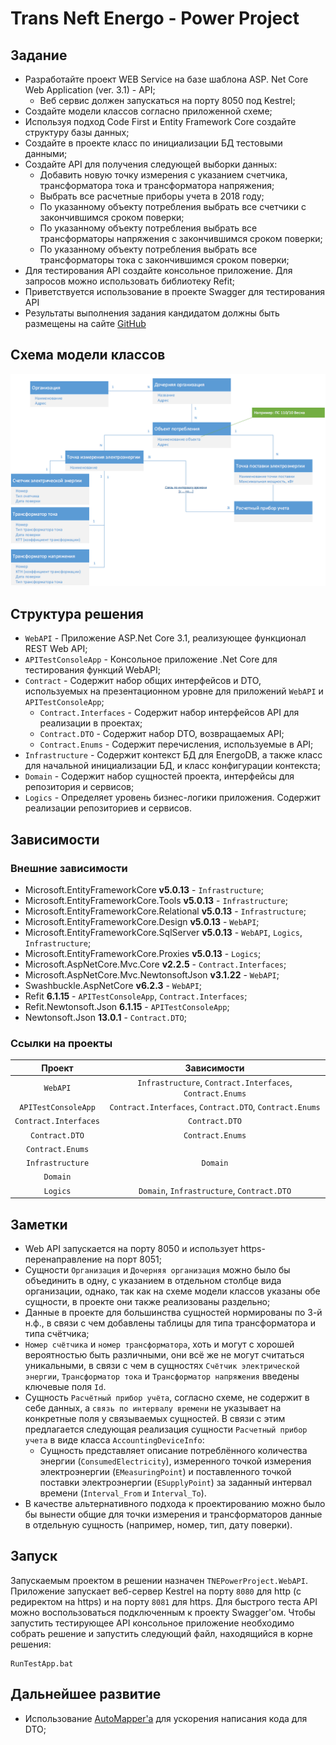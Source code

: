 Trans Neft Energo - Power Project
==============================

## Задание
+ Разработайте проект WEB Service на базе шаблона ASP. Net Core Web Application (ver. 3.1) - API;
    + Веб сервис должен запускаться на порту 8050 под Kestrel;
+ Создайте модели классов согласно приложенной схеме;
+ Используя подход Code First и Entity Framework Core создайте структуру базы данных;
+ Создайте в проекте класс по инициализации БД тестовыми данными;
+ Создайте API для получения следующей выборки данных:
    + Добавить новую точку измерения с указанием счетчика, трансформатора тока и трансформатора напряжения;
    + Выбрать все расчетные приборы учета в 2018 году;
    + По указанному объекту потребления выбрать все счетчики с закончившимся сроком поверки;
    + По указанному объекту потребления выбрать все трансформаторы напряжения с закончившимся сроком поверки;
    + По указанному объекту потребления выбрать все трансформаторы тока с закончившимся сроком поверки;
+ Для тестирования API создайте консольное приложение. Для запросов можно использовать библиотеку Refit;
+ Приветствуется использование в проекте Swagger для тестирования API
+ Результаты выполнения задания кандидатом должны быть размещены на сайте [GitHub](https://github.com)

## Схема модели классов
![Схема модели](./assets/images/datascheme.png)

## Структура решения
+ `WebAPI` - Приложение ASP.Net Core 3.1, реализующее функционал REST Web API;
+ `APITestConsoleApp` - Консольное приложение .Net Core для тестирования функций WebAPI;
+ `Contract` - Содержит набор общих интерфейсов и DTO, используемых на презентационном уровне для приложений `WebAPI` и `APITestConsoleApp`;
    + `Contract.Interfaces` - Содержит набор интерфейсов API для реализации в проектах;
    + `Contract.DTO` - Содержит набор DTO, возвращаемых API;
    + `Contract.Enums` - Содержит перечисления, используемые в API;
+ `Infrastructure` - Содержит контекст БД для EnergoDB, а также класс для начальной инициализации БД, и класс конфигурации контекста;
+ `Domain` - Содержит набор сущностей проекта, интерфейсы для репозитория и сервисов;
+ `Logics` - Определяет уровень бизнес-логики приложения. Содержит реализации репозиториев и сервисов.

## Зависимости

### Внешние зависимости

+ Microsoft.EntityFrameworkCore **v5.0.13** - `Infrastructure`;
+ Microsoft.EntityFrameworkCore.Tools **v5.0.13** - `Infrastructure`;
+ Microsoft.EntityFrameworkCore.Relational **v5.0.13** - `Infrastructure`;
+ Microsoft.EntityFrameworkCore.Design **v5.0.13** - `WebAPI`;
+ Microsoft.EntityFrameworkCore.SqlServer **v5.0.13** - `WebAPI`, `Logics`, `Infrastructure`;
+ Microsoft.EntityFrameworkCore.Proxies **v5.0.13** - `Logics`;
+ Microsoft.AspNetCore.Mvc.Core **v2.2.5** - `Contract.Interfaces`;
+ Microsoft.AspNetCore.Mvc.NewtonsoftJson **v3.1.22** - `WebAPI`;
+ Swashbuckle.AspNetCore **v6.2.3** - `WebAPI`;
+ Refit **6.1.15** - `APITestConsoleApp`, `Contract.Interfaces`;
+ Refit.Newtonsoft.Json **6.1.15** - `APITestConsoleApp`;
+ Newtonsoft.Json **13.0.1** - `Contract.DTO`;


### Ссылки на проекты

| Проект | Зависимости |
| :---: | :---: |
| `WebAPI`             | `Infrastructure`, `Contract.Interfaces`, `Contract.Enums` |
| `APITestConsoleApp` | `Contract.Interfaces`, `Contract.DTO`, `Contract.Enums` |
| `Contract.Interfaces` | `Contract.DTO` |
| `Contract.DTO`       | `Contract.Enums` |
| `Contract.Enums`     | |
| `Infrastructure`      | `Domain` |
| `Domain`              | |
| `Logics`              | `Domain`, `Infrastructure`, `Contract.DTO` |

## Заметки
+ Web API запускается на порту 8050 и использует https-перенаправление на порт 8051;
+ Сущности `Организация` и `Дочерняя организация` можно было бы объединить в одну, с указанием в отдельном столбце вида организации, однако, так как на схеме модели классов указаны обе сущности, в проекте они также реализованы раздельно;
+ Данные в проекте для большинства сущностей нормированы по 3-й н.ф., в связи с чем добавлены таблицы для типа трансформатора и типа счётчика;
+ `Номер счётчика` и `номер трансформатора`, хоть и могут с хорошей вероятностью быть различными, они всё же не могут считаться уникальными, в связи с чем в сущностях `Счётчик электрической энергии`, `Трансформатор тока` и `Трансформатор напряжения` введены ключевые поля `Id`.
+ Сущность `Расчётный прибор учёта`, согласно схеме, не содержит в себе данных, а `связь по интервалу времени` не указывает на конкретные поля у связываемых сущностей. В связи с этим предлагается следующая реализация сущности `Расчетный прибор учета` в виде класса `AccountingDeviceInfo`:
    + Сущность представляет описание потреблённого количества энергии (`ConsumedElectricity`), измеренного точкой измерения электроэнергии (`EMeasuringPoint`) и поставленного точкой поставки электроэнергии (`ESupplyPoint`) за заданный интервал времени (`Interval_From` и `Interval_To`).
+ В качестве альтернативного подхода к проектированию можно было бы вынести общие для точки измерения и трансформаторов данные в отдельную сущность (например, номер, тип, дату поверки).

## Запуск
Запускаемым проектом в решении назначен `TNEPowerProject.WebAPI`. Приложение запускает веб-сервер Kestrel на порту `8080` для http (с редиректом на https) и на порту `8081` для https. Для быстрого теста API можно воспользоваться подключенным к проекту Swagger'ом. Чтобы запустить тестирующее API консольное приложение необходимо собрать решение и запустить следующий файл, находящийся в корне решения:

```(txt)
RunTestApp.bat
```

## Дальнейшее развитие
+ Использование [AutoMapper'a](https://automapper.org/) для ускорения написания кода для DTO;